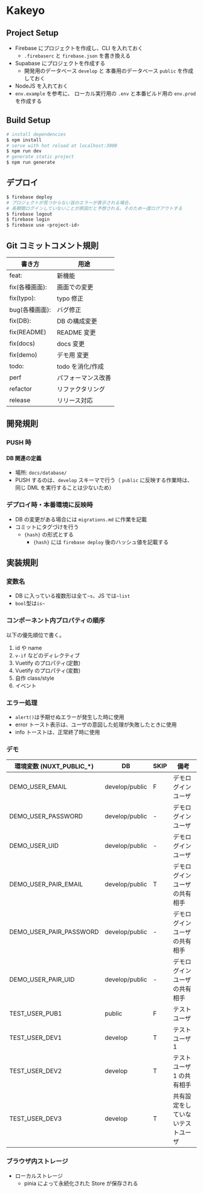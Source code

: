 # Kakeyo

## Project Setup

- Firebase にプロジェクトを作成し、CLI を入れておく
  - `.firebaserc` と `firebase.json` を書き換える
- Supabase にプロジェクトを作成する
  - 開発用のデータベース `develop` と 本番用のデータベース `public` を作成しておく
- NodeJS を入れておく
- `env.example` を参考に、 ローカル実行用の `.env` と本番ビルド用の `env.prod` を作成する

## Build Setup

```bash
# install dependencies
$ npm install
# serve with hot reload at localhost:3000
$ npm run dev
# generate static project
$ npm run generate
```

## デプロイ

```bash
$ firebase deploy
# プロジェクトが見つからない旨のエラーが表示される場合、
# 長期間ログインしていないことが原因だと予想される。そのため一度ログアウトする
$ firebase logout
$ firebase login
$ firebase use <project-id>
```

## Git コミットコメント規則

| 書き方         | 用途               |
| -------------- | ------------------ |
| feat:          | 新機能             |
| fix(各種画面): | 画面での変更       |
| fix(typo):     | typo 修正          |
| bug(各種画面): | バグ修正           |
| fix(DB):       | DB の構成変更      |
| fix(README)    | README 変更        |
| fix(docs)      | docs 変更          |
| fix(demo)      | デモ用 変更        |
| todo:          | todo を消化/作成   |
| perf           | パフォーマンス改善 |
| refactor       | リファクタリング   |
| release        | リリース対応       |

## 開発規則

### PUSH 時

#### DB 関連の定義

- 場所: `docs/database/`
- PUSH するのは、`develop` スキーマで行う（ `public` に反映する作業時は、同じ DML を実行することは少ないため）

### デプロイ時・本番環境に反映時

- DB の変更がある場合には `migrations.md` に作業を記載
- コミットにタグづけを行う
  - `{hash}` の形式とする
    - `{hash}` には `firebase deploy` 後のハッシュ値を記載する

## 実装規則

### 変数名

- DB に入っている複数形は全て`~s`、JS では`~list`
- `bool`型は`is~`

### コンポーネント内プロパティの順序

以下の優先順位で書く。

1. id や name
1. `v-if` などのディレクティブ
1. Vuetify のプロパティ(定数)
1. Vuetify のプロパティ(変数)
1. 自作 class/style
1. イベント

### エラー処理

- `alert()`は予期せぬエラーが発生した時に使用
- error トースト表示は、ユーザの意図した処理が失敗したときに使用
- info トーストは、正常終了時に使用

### デモ

| 環境変数 (NUXT_PUBLIC\_\*) | DB             | SKIP | 備考                             |
| -------------------------- | -------------- | ---- | -------------------------------- |
| DEMO_USER_EMAIL            | develop/public | F    | デモログインユーザ               |
| DEMO_USER_PASSWORD         | develop/public | -    | デモログインユーザ               |
| DEMO_USER_UID              | develop/public | -    | デモログインユーザ               |
| DEMO_USER_PAIR_EMAIL       | develop/public | T    | デモログインユーザの共有相手     |
| DEMO_USER_PAIR_PASSWORD    | develop/public | -    | デモログインユーザの共有相手     |
| DEMO_USER_PAIR_UID         | develop/public | -    | デモログインユーザの共有相手     |
| TEST_USER_PUB1             | public         | F    | テストユーザ                     |
| TEST_USER_DEV1             | develop        | T    | テストユーザ 1                   |
| TEST_USER_DEV2             | develop        | T    | テストユーザ 1 の共有相手        |
| TEST_USER_DEV3             | develop        | T    | 共有設定をしていないテストユーザ |

### ブラウザ内ストレージ

- ローカルストレージ
  - pinia によって永続化された Store が保存される
